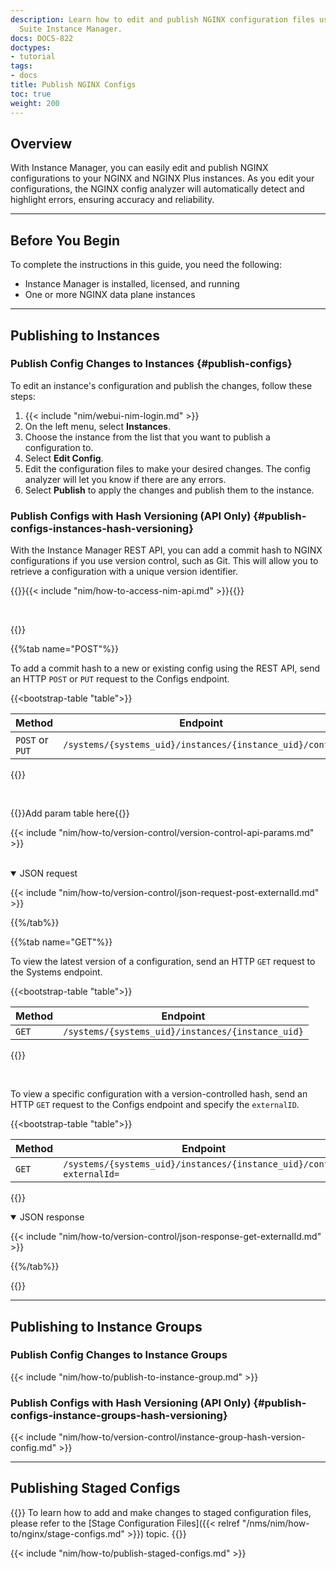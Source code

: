 ```yaml
---
description: Learn how to edit and publish NGINX configuration files using NGINX Management
  Suite Instance Manager.
docs: DOCS-822
doctypes:
- tutorial
tags:
- docs
title: Publish NGINX Configs
toc: true
weight: 200
---
```


## Overview

With Instance Manager, you can easily edit and publish NGINX configurations to your NGINX and NGINX Plus instances. As you edit your configurations, the NGINX config analyzer will automatically detect and highlight errors, ensuring accuracy and reliability.

---

## Before You Begin

To complete the instructions in this guide, you need the following:

- Instance Manager is installed, licensed, and running
- One or more NGINX data plane instances

---

## Publishing to Instances

### Publish Config Changes to Instances {#publish-configs}

To edit an instance's configuration and publish the changes, follow these steps:

1. {{< include "nim/webui-nim-login.md" >}}
2. On the left menu, select **Instances**.
3. Choose the instance from the list that you want to publish a configuration to.
4. Select **Edit Config**.
5. Edit the configuration files to make your desired changes. The config analyzer will let you know if there are any errors.
6. Select **Publish** to apply the changes and publish them to the instance.

### Publish Configs with Hash Versioning (API Only) {#publish-configs-instances-hash-versioning}

With the Instance Manager REST API, you can add a commit hash to NGINX configurations if you use version control, such as Git. This will allow you to retrieve a configuration with a unique version identifier.

{{<see-also>}}{{< include "nim/how-to-access-nim-api.md" >}}{{</see-also>}}

<br>

{{<tabs name="hash-versioning">}}

{{%tab name="POST"%}}

To add a commit hash to a new or existing config using the REST API, send an HTTP `POST` or `PUT` request to the Configs endpoint.


{{<bootstrap-table "table">}}

| Method | Endpoint   |
|--------|------------|
| `POST` or `PUT` | `/systems/{systems_uid}/instances/{instance_uid}/config` |

{{</bootstrap-table>}}


<br>

{{<comment>}}Add param table here{{</comment>}}

{{< include "nim/how-to/version-control/version-control-api-params.md" >}}

<br>

<details open>
<summary>JSON request</summary>

{{< include "nim/how-to/version-control/json-request-post-externalId.md" >}}

</summary>
</details>

{{%/tab%}}

{{%tab name="GET"%}}

To view the latest version of a configuration, send an HTTP `GET` request to the Systems endpoint.


{{<bootstrap-table "table">}}

| Method | Endpoint                |
|--------|-------------------------|
| `GET`  | `/systems/{systems_uid}/instances/{instance_uid}` |

{{</bootstrap-table>}}


<br>

To view a specific configuration with a version-controlled hash, send an HTTP `GET` request to the Configs endpoint and specify the `externalID`.


{{<bootstrap-table "table">}}

| Method | Endpoint                            |
|--------|-------------------------------------|
| `GET`  | `/systems/{systems_uid}/instances/{instance_uid}/config?externalId=` |

{{</bootstrap-table>}}


<details open>
<summary>JSON response</summary>

{{< include "nim/how-to/version-control/json-response-get-externalId.md" >}}

</details>

{{%/tab%}}

{{</tabs>}}

---

## Publishing to Instance Groups

### Publish Config Changes to Instance Groups

{{< include "nim/how-to/publish-to-instance-group.md" >}}

### Publish Configs with Hash Versioning (API Only) {#publish-configs-instance-groups-hash-versioning}

{{< include "nim/how-to/version-control/instance-group-hash-version-config.md" >}}

---

## Publishing Staged Configs

{{<see-also>}}
To learn how to add and make changes to staged configuration files, please refer to the [Stage Configuration Files]({{< relref "/nms/nim/how-to/nginx/stage-configs.md" >}}) topic.
{{</see-also>}}

{{< include "nim/how-to/publish-staged-configs.md" >}}
